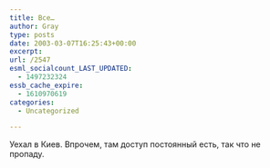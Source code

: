 ```yaml
---
title: Все…
author: Gray
type: posts
date: 2003-03-07T16:25:43+00:00
excerpt:
url: /2547
esml_socialcount_LAST_UPDATED:
  - 1497232324
essb_cache_expire:
  - 1610970619
categories:
  - Uncategorized

---
```








Уехал в Киев. Впрочем, там доступ постоянный есть, так что не пропаду.